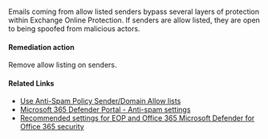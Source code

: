 Emails coming from allow listed senders bypass several layers of protection within Exchange Online Protection. If senders are allow listed, they are open to being spoofed from malicious actors.

#### Remediation action
Remove allow listing on senders.

#### Related Links

* [Use Anti-Spam Policy Sender/Domain Allow lists](https://aka.ms/orca-antispam-docs-4) 
* [Microsoft 365 Defender Portal - Anti-spam settings](https://security.microsoft.com/antispam) 
* [Recommended settings for EOP and Office 365 Microsoft Defender for Office 365 security](https://aka.ms/orca-atpp-docs-6)

